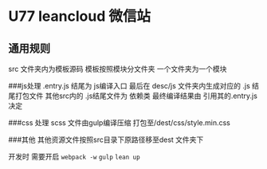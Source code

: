 # U77 leancloud 微信站

## 通用规则
src 文件夹内为模板源码
模板按照模块分文件夹 一个文件夹为一个模块

###js处理
.entry.js 结尾为 js编译入口 最后在 desc/js 文件夹内生成对应的 .js 结尾打包文件
其他src内的 .js结尾文件为 依赖类 最终编译结果由 引用其的.entry.js 决定

###css 处理
scss 文件由gulp编译压缩 打包至/dest/css/style.min.css

###其他
其他资源文件按照src目录下原路径移至dest 文件夹下

开发时 需要开启 
`webpack -w`
`gulp`
`lean up`
